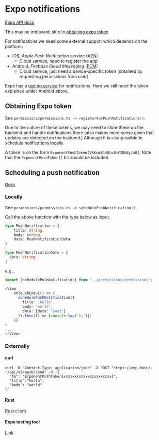 # Expo notifications

[Expo API docs](https://docs.expo.io/versions/latest/sdk/notifications/)

This may be irrelevant; skip to [obtaining expo token](#obtaining-expo-token)

For notifications we need some external support which depends on the platform:
- iOS, *Apple Push Notification* service ([APN](https://developer.apple.com/library/archive/documentation/NetworkingInternet/Conceptual/RemoteNotificationsPG/APNSOverview.html))
    - Cloud service, need to register the app
- Android, *Firebase Cloud Messaging* ([FCM](https://firebase.google.com/docs/cloud-messaging/))
    - Cloud service, just need a device-specific token (obtained by requesting permissions from user)

Expo has a [testing service](https://expo.io/notifications) for notifications. Here we still need the token explained under Android above.

## Obtaining Expo token
See `permissions/permissions.ts -> registerForPushNotifications()`. 

Due to the nature of these tokens, we may need to store these on the backend and handle notifications there (also makes more sense given that updates are detected on the backend.)
Although it is also possible to schedule notifications locally.

A token is on the form `ExponentPushToken[VKKcuSGbQtvJHY30kNy4o8]`.
Note that the `ExponentPushToken[]` bit should be included.

## Scheduling a push notification
[Docs](https://docs.expo.io/push-notifications/sending-notifications/)

### Locally
See `permissions/permissions.ts -> schedulePushNotification()`.

Call the above function with the type below as input.

```typescript
type PushNotification = {
    title: string,
    body: string,
    data: PushNotificationData
}

type PushNotificationData = {
  data: string
}
```

e.g.,
```typescript
import {schedulePushNotification} from "../permissions/permissions";

<View
    onTouchEnd={() => {
      schedulePushNotification({
        title: 'hello',
        body: 'world',
        data: {data: 'yeet'}
      }).then(() => {console.log('hi')})
    }}
>
...
</View>
```

### Externally

#### curl

```shell
curl -H "Content-Type: application/json" -X POST "https://exp.host/--/api/v2/push/send" -d '{
  "to": "ExponentPushToken[xxxxxxxxxxxxxxxxxxxxxx]",
  "title":"hello",
  "body": "world"
}'

```

#### Rust

[Rust client](https://github.com/expo/expo-server-sdk-rust)

#### Expo testing tool

[Link](https://expo.io/notifications)

